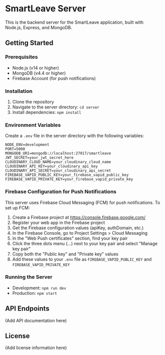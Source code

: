 # SmartLeave Server

This is the backend server for the SmartLeave application, built with Node.js, Express, and MongoDB.

## Getting Started

### Prerequisites

- Node.js (v14 or higher)
- MongoDB (v4.4 or higher)
- Firebase Account (for push notifications)

### Installation

1. Clone the repository
2. Navigate to the server directory: `cd server`
3. Install dependencies: `npm install`

### Environment Variables

Create a `.env` file in the server directory with the following variables:

```
NODE_ENV=development
PORT=5000
MONGODB_URI=mongodb://localhost:27017/smartleave
JWT_SECRET=your_jwt_secret_here
CLOUDINARY_CLOUD_NAME=your_cloudinary_cloud_name
CLOUDINARY_API_KEY=your_cloudinary_api_key
CLOUDINARY_API_SECRET=your_cloudinary_api_secret
FIREBASE_VAPID_PUBLIC_KEY=your_firebase_vapid_public_key
FIREBASE_VAPID_PRIVATE_KEY=your_firebase_vapid_private_key
```

### Firebase Configuration for Push Notifications

This server uses Firebase Cloud Messaging (FCM) for push notifications. To set up FCM:

1. Create a Firebase project at https://console.firebase.google.com/
2. Register your web app in the Firebase project
3. Get the Firebase configuration values (apiKey, authDomain, etc.)
4. In the Firebase Console, go to Project Settings > Cloud Messaging
5. In the "Web Push certificates" section, find your key pair
6. Click the three dots menu (...) next to your key pair and select "Manage key pair"
7. Copy both the "Public key" and "Private key" values
8. Add these values to your `.env` file as `FIREBASE_VAPID_PUBLIC_KEY` and `FIREBASE_VAPID_PRIVATE_KEY`

### Running the Server

- Development: `npm run dev`
- Production: `npm start`

## API Endpoints

(Add API documentation here)

## License

(Add license information here)
